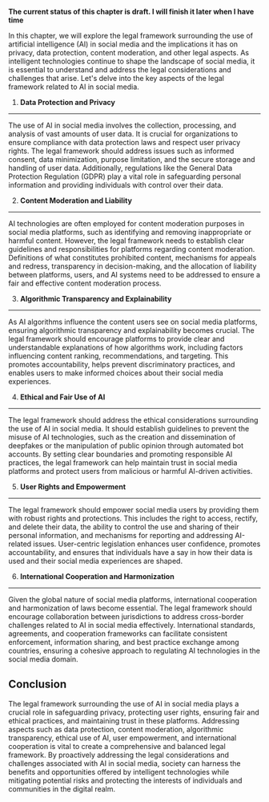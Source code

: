 **The current status of this chapter is draft. I will finish it later when I have time**

In this chapter, we will explore the legal framework surrounding the use of artificial intelligence (AI) in social media and the implications it has on privacy, data protection, content moderation, and other legal aspects. As intelligent technologies continue to shape the landscape of social media, it is essential to understand and address the legal considerations and challenges that arise. Let's delve into the key aspects of the legal framework related to AI in social media.

1. **Data Protection and Privacy**
----------------------------------

The use of AI in social media involves the collection, processing, and analysis of vast amounts of user data. It is crucial for organizations to ensure compliance with data protection laws and respect user privacy rights. The legal framework should address issues such as informed consent, data minimization, purpose limitation, and the secure storage and handling of user data. Additionally, regulations like the General Data Protection Regulation (GDPR) play a vital role in safeguarding personal information and providing individuals with control over their data.

2. **Content Moderation and Liability**
---------------------------------------

AI technologies are often employed for content moderation purposes in social media platforms, such as identifying and removing inappropriate or harmful content. However, the legal framework needs to establish clear guidelines and responsibilities for platforms regarding content moderation. Definitions of what constitutes prohibited content, mechanisms for appeals and redress, transparency in decision-making, and the allocation of liability between platforms, users, and AI systems need to be addressed to ensure a fair and effective content moderation process.

3. **Algorithmic Transparency and Explainability**
--------------------------------------------------

As AI algorithms influence the content users see on social media platforms, ensuring algorithmic transparency and explainability becomes crucial. The legal framework should encourage platforms to provide clear and understandable explanations of how algorithms work, including factors influencing content ranking, recommendations, and targeting. This promotes accountability, helps prevent discriminatory practices, and enables users to make informed choices about their social media experiences.

4. **Ethical and Fair Use of AI**
---------------------------------

The legal framework should address the ethical considerations surrounding the use of AI in social media. It should establish guidelines to prevent the misuse of AI technologies, such as the creation and dissemination of deepfakes or the manipulation of public opinion through automated bot accounts. By setting clear boundaries and promoting responsible AI practices, the legal framework can help maintain trust in social media platforms and protect users from malicious or harmful AI-driven activities.

5. **User Rights and Empowerment**
----------------------------------

The legal framework should empower social media users by providing them with robust rights and protections. This includes the right to access, rectify, and delete their data, the ability to control the use and sharing of their personal information, and mechanisms for reporting and addressing AI-related issues. User-centric legislation enhances user confidence, promotes accountability, and ensures that individuals have a say in how their data is used and their social media experiences are shaped.

6. **International Cooperation and Harmonization**
--------------------------------------------------

Given the global nature of social media platforms, international cooperation and harmonization of laws become essential. The legal framework should encourage collaboration between jurisdictions to address cross-border challenges related to AI in social media effectively. International standards, agreements, and cooperation frameworks can facilitate consistent enforcement, information sharing, and best practice exchange among countries, ensuring a cohesive approach to regulating AI technologies in the social media domain.

Conclusion
----------

The legal framework surrounding the use of AI in social media plays a crucial role in safeguarding privacy, protecting user rights, ensuring fair and ethical practices, and maintaining trust in these platforms. Addressing aspects such as data protection, content moderation, algorithmic transparency, ethical use of AI, user empowerment, and international cooperation is vital to create a comprehensive and balanced legal framework. By proactively addressing the legal considerations and challenges associated with AI in social media, society can harness the benefits and opportunities offered by intelligent technologies while mitigating potential risks and protecting the interests of individuals and communities in the digital realm.
